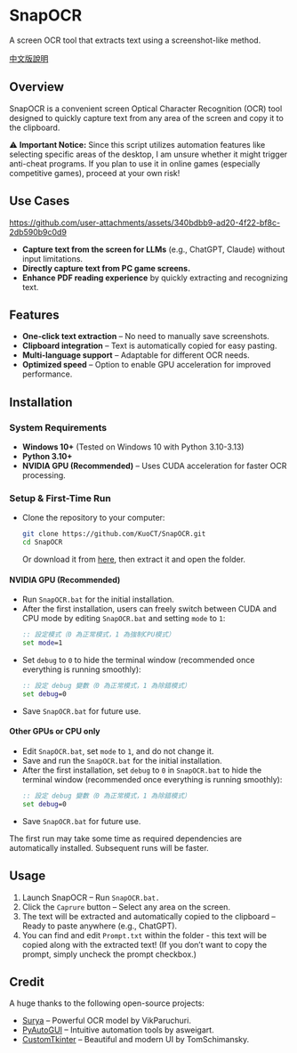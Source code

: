 # SnapOCR
A screen OCR tool that extracts text using a screenshot-like method.

[中文版說明](./README_zh.md)

## Overview
SnapOCR is a convenient screen Optical Character Recognition (OCR) tool designed to quickly capture text from any area of the screen and copy it to the clipboard.

⚠ **Important Notice:** Since this script utilizes automation features like selecting specific areas of the desktop, I am unsure whether it might trigger anti-cheat programs. If you plan to use it in online games (especially competitive games), proceed at your own risk!

## Use Cases
https://github.com/user-attachments/assets/340bdbb9-ad20-4f22-bf8c-2db590b9c0d9

- **Capture text from the screen for LLMs** (e.g., ChatGPT, Claude) without input limitations.
- **Directly capture text from PC game screens.**
- **Enhance PDF reading experience** by quickly extracting and recognizing text.

## Features
- **One-click text extraction** – No need to manually save screenshots. 
- **Clipboard integration** – Text is automatically copied for easy pasting.
- **Multi-language support** – Adaptable for different OCR needs.  
- **Optimized speed** – Option to enable GPU acceleration for improved performance. 

## Installation
### **System Requirements**
- **Windows 10+** (Tested on Windows 10 with Python 3.10-3.13)
- **Python 3.10+**
- **NVIDIA GPU (Recommended)** – Uses CUDA acceleration for faster OCR processing.

### **Setup & First-Time Run**
- Clone the repository to your computer:
   ```bash
   git clone https://github.com/KuoCT/SnapOCR.git
   cd SnapOCR
   ```
   Or download it from [here](https://github.com/KuoCT/SnapOCR/archive/refs/heads/main.zip), then extract it and open the folder.

#### **NVIDIA GPU (Recommended)**
- Run `SnapOCR.bat` for the initial installation.
- After the first installation, users can freely switch between CUDA and CPU mode by editing `SnapOCR.bat` and setting `mode` to `1`:
   ```bat
   :: 設定模式（0 為正常模式，1 為強制CPU模式）
   set mode=1
   ```
- Set `debug` to `0` to hide the terminal window (recommended once everything is running smoothly):
   ```bat
   :: 設定 debug 變數（0 為正常模式，1 為除錯模式）
   set debug=0
   ```
- Save `SnapOCR.bat` for future use.

#### **Other GPUs or CPU only**
- Edit `SnapOCR.bat`, set `mode` to `1`, and do not change it.
- Save and run the `SnapOCR.bat` for the initial installation.
- After the first installation, set `debug` to `0` in `SnapOCR.bat` to hide the terminal window (recommended once everything is running smoothly):
   ```bat
   :: 設定 debug 變數（0 為正常模式，1 為除錯模式）
   set debug=0
   ```
- Save `SnapOCR.bat` for future use.

The first run may take some time as required dependencies are automatically installed. Subsequent runs will be faster.

## Usage
1. Launch SnapOCR – Run `SnapOCR.bat.`
2. Click the `Caprure` button – Select any area on the screen.
3. The text will be extracted and automatically copied to the clipboard – Ready to paste anywhere (e.g., ChatGPT).
4. You can find and edit `Prompt.txt` within the folder - this text will be copied along with the extracted text! (If you don’t want to copy the prompt, simply uncheck the prompt checkbox.)

## Credit
A huge thanks to the following open-source projects:
- [Surya](https://github.com/VikParuchuri/surya) – Powerful OCR model by VikParuchuri.
- [PyAutoGUI](https://github.com/asweigart/pyautogui) – Intuitive automation tools by asweigart.
- [CustomTkinter](https://github.com/TomSchimansky/CustomTkinter) – Beautiful and modern UI by TomSchimansky.
